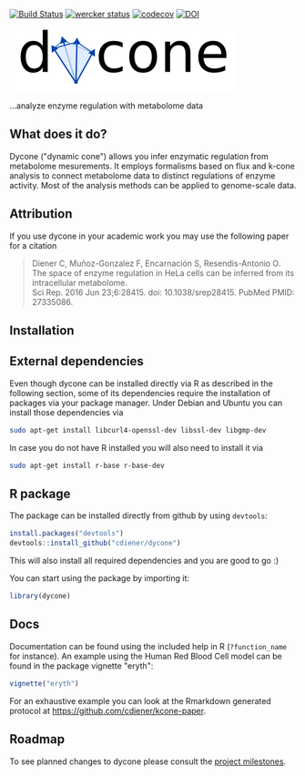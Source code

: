 [![Build Status](https://travis-ci.org/cdiener/dycone.svg?branch=master)](https://travis-ci.org/cdiener/dycone)
[![wercker status](https://app.wercker.com/status/b8b682f3278fd21b27afab12fb050db7/s "wercker status")](https://app.wercker.com/project/bykey/b8b682f3278fd21b27afab12fb050db7)
[![codecov](https://codecov.io/gh/cdiener/dycone/branch/master/graph/badge.svg)](https://codecov.io/gh/cdiener/dycone)
[![DOI](https://zenodo.org/badge/doi/10.5281/zenodo.49987.svg)](http://dx.doi.org/10.5281/zenodo.49987)

![dycone](stuff/logo.png)

...analyze enzyme regulation with metabolome data

What does it do?
--------------

Dycone ("dynamic cone") allows you infer enzymatic regulation from 
metabolome mesurements. It employs formalisms based on flux and k-cone 
analysis to connect metabolome data to distinct regulations of enzyme activity. 
Most of the analysis methods can be applied to genome-scale data. 

Attribution
-----------

If you use dycone in your academic work you may use the following paper for a citation

> Diener C, Muñoz-Gonzalez F, Encarnación S, Resendis-Antonio O.     
> The space of enzyme regulation in HeLa cells can be inferred from its intracellular metabolome.      
> Sci Rep. 2016 Jun 23;6:28415. doi: 10.1038/srep28415. PubMed PMID: 27335086.

Installation
-----------

## External dependencies

Even though dycone can be installed directly via R as described in the following 
section, some of its dependencies require the installation of packages via
your package manager. Under Debian and Ubuntu you can install those dependencies
via

```bash
sudo apt-get install libcurl4-openssl-dev libssl-dev libgmp-dev
```

In case you do not have R installed you will also need to install it via

```bash
sudo apt-get install r-base r-base-dev
```

## R package

The package can be installed directly from github by using `devtools`:

```R
install.packages("devtools")
devtools::install_github("cdiener/dycone")
```

This will also install all required dependencies and you are good to go :)

You can start using the package by importing it:
```R
library(dycone)
```

Docs
----

Documentation can be found using the included help in R (`?function_name` for 
instance). An example using the Human Red Blood Cell model can be found in the 
package vignette "eryth": 

```R
vignette("eryth")
```

For an exhaustive example you can look at the Rmarkdown generated protocol at 
https://github.com/cdiener/kcone-paper.

Roadmap
-------

To see planned changes to dycone please consult the [project milestones](https://github.com/cdiener/dycone/milestones).
